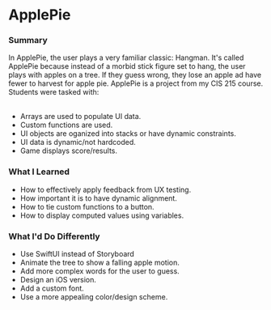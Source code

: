 # ApplePie

<h3>Summary</h3>
In ApplePie, the user plays a very familiar classic: Hangman. It's called ApplePie because instead of a morbid stick figure set to hang, the user plays with apples on a tree. If they guess wrong, they lose an apple ad have fewer to harvest for apple pie. ApplePie is a  project from my CIS 215 course. Students were tasked with:<br><br>

<ul>
<li>Arrays are used to populate UI data.</li>
<li>Custom functions are used.</li>
<li>UI objects are oganized into stacks or have dynamic constraints.</li>
<li>UI data is dynamic/not hardcoded.</li>
<li>Game displays score/results.</li>
</ul>



<h3>What I Learned</h3>
<ul>
<li>How to effectively apply feedback from UX testing.</li>
<li>How important it is to have dynamic alignment.</li>
<li>How to tie custom functions to a button.</li>
<li>How to display computed values using variables.</li>
</ul>

<h3>What I'd Do Differently</h3>
<ul>
<li>Use SwiftUI instead of Storyboard</li>
<li>Animate the tree to show a falling apple motion.</li>
<li>Add more complex words for the user to guess.</li>
<li>Design an iOS version.</li>
<li>Add a custom font.</li>
<li>Use a more appealing color/design scheme.</li>
</ul>
